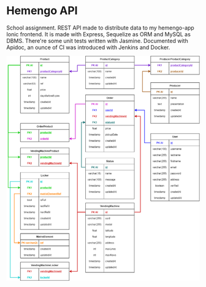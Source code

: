 # Hemengo API
School assignment. 
REST API made to distribute data to my hemengo-app Ionic frontend. 
It is made with Express, Sequelize as ORM and MySQL as DBMS. 
There're some unit tests written with Jasmine.
Documented with Apidoc, an ounce of CI was introduced with Jenkins and Docker.

![Capture](demo/mld.png)
